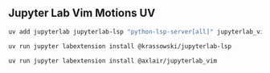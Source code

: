 ## Jupyter Lab Vim Motions UV


```sh
uv add jupyterlab jupyterlab-lsp "python-lsp-server[all]" jupyterlab_vim
```

```sh
uv run jupyter labextension install @krassowski/jupyterlab-lsp
```

```sh
uv run jupyter labextension install @axlair/jupyterlab_vim
```


